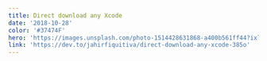 ```yaml
---
title: Direct download any Xcode
date: '2018-10-28'
color: '#37474F'
hero: 'https://images.unsplash.com/photo-1514428631868-a400b561ff44?ixlib=rb-1.2.1&q=80&fm=jpg&crop=entropy&cs=tinysrgb&dl=maxwell-nelson-taiuG8CPKAQ-unsplash.jpg'
link: 'https://dev.to/jahirfiquitiva/direct-download-any-xcode-385o'
---
```


